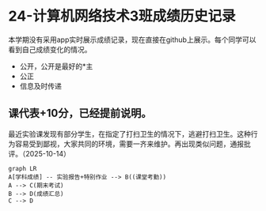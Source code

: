 # 24-计算机网络技术3班成绩历史记录
本学期没有采用app实时展示成绩记录，现在直接在github上展示。每个同学可以看到自己成绩变化的情况。

- 公开，公开是最好的*主
- 公正
- 信息及时传递

## 课代表+10分，已经提前说明。

最近实验课发现有部分学生，在指定了打扫卫生的情况下，逃避打扫卫生。这种行为容易受到鄙视，大家共同的环境，需要一齐来维护。再出现类似问题，通报批评。（2025-10-14）

```mermaid
graph LR
A[学科成绩] -- 实验报告+特别作业 --> B((课堂考勤))
A --> C(期末考试)
B --> D(成绩汇总)
C --> D
```

